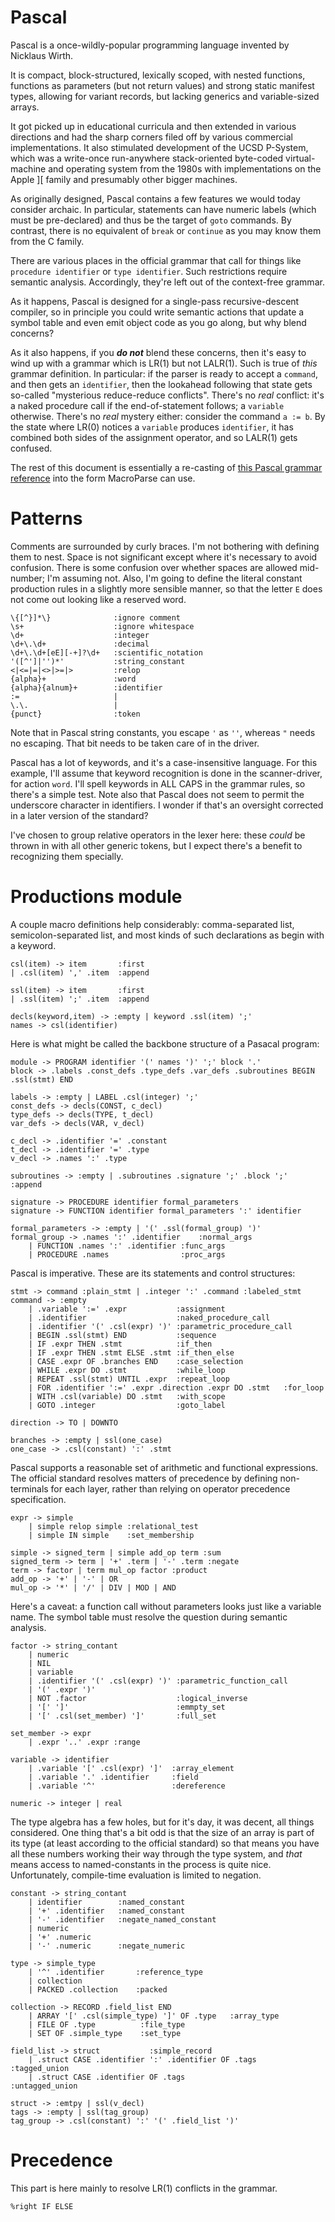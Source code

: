 # Pascal
Pascal is a once-wildly-popular programming language invented by Nicklaus Wirth.

It is compact, block-structured, lexically scoped, with nested functions,
functions as parameters (but not return values) and strong static manifest types,
allowing for variant records, but lacking generics and variable-sized arrays.

It got picked up in educational curricula and then extended in various directions
and had the sharp corners filed off by various commercial implementations. It also
stimulated development of the UCSD P-System, which was a write-once run-anywhere
stack-oriented byte-coded virtual-machine and operating system from the 1980s with
implementations on the Apple ][ family and presumably other bigger machines.

As originally designed, Pascal contains a few features we would today consider
archaic. In particular, statements can have numeric labels (which must be
pre-declared) and thus be the target of `goto` commands. By contrast, there is
no equivalent of `break` or `continue` as you may know them from the C family.

There are various places in the official grammar that call for things like
`procedure identifier` or `type identifier`. Such restrictions require semantic
analysis. Accordingly, they're left out of the context-free grammar.

As it happens, Pascal is designed for a single-pass recursive-descent compiler,
so in principle you could write semantic actions that update a symbol table and
even emit object code as you go along, but why blend concerns?

As it also happens, if you ***do not*** blend these concerns, then it's easy to
wind up with a grammar which is LR(1) but not LALR(1). Such is true of *this*
grammar definition. In particular: if the parser is ready to accept a `command`,
and then gets an `identifier`, then the lookahead following that state gets
so-called "mysterious reduce-reduce conflicts". There's no *real* conflict:
it's a naked procedure call if the end-of-statement follows; a `variable`
otherwise. There's no *real* mystery either: consider the command `a := b`.
By the state where LR(0) notices a `variable` produces `identifier`, it has
combined both sides of the assignment operator, and so LALR(1) gets confused.

The rest of this document is essentially a re-casting of
[this Pascal grammar reference](https://www.cs.utexas.edu/users/novak/grammar.html)
into the form MacroParse can use.

# Patterns
Comments are surrounded by curly braces. I'm not bothering with defining them to nest.
Space is not significant except where it's necessary to avoid confusion. There is some
confusion over whether spaces are allowed mid-number; I'm assuming not. Also, I'm going
to define the literal constant production rules in a slightly more sensible manner,
so that the letter `E` does not come out looking like a reserved word.
```
\{[^}]*\}              :ignore comment
\s+                    :ignore whitespace
\d+                    :integer
\d+\.\d+               :decimal
\d+\.\d+[eE][-+]?\d+   :scientific_notation
'([^']|'')*'           :string_constant
<|<=|=|<>|>=|>         :relop
{alpha}+               :word
{alpha}{alnum}+        :identifier
:=                     |
\.\.                   |
{punct}                :token
```
Note that in Pascal string constants, you escape `'` as `''`, whereas `"` needs no escaping.
That bit needs to be taken care of in the driver.

Pascal has a lot of keywords, and it's a case-insensitive language. For this example,
I'll assume that keyword recognition is done in the scanner-driver, for action `word`.
I'll spell keywords in ALL CAPS in the grammar rules, so there's a simple test.
Note also that Pascal does not seem to permit the underscore character in identifiers.
I wonder if that's an oversight corrected in a later version of the standard?

I've chosen to group relative operators in the lexer here: these *could* be thrown in with
all other generic tokens, but I expect there's a benefit to recognizing them specially.

# Productions module
A couple macro definitions help considerably: comma-separated list, semicolon-separated list,
and most kinds of such declarations as begin with a keyword.
```
csl(item) -> item       :first
| .csl(item) ',' .item  :append

ssl(item) -> item       :first
| .ssl(item) ';' .item  :append

decls(keyword,item) -> :empty | keyword .ssl(item) ';'
names -> csl(identifier)

```
Here is what might be called the backbone structure of a Pasacal program:
```
module -> PROGRAM identifier '(' names ')' ';' block '.'
block -> .labels .const_defs .type_defs .var_defs .subroutines BEGIN .ssl(stmt) END

labels -> :empty | LABEL .csl(integer) ';'
const_defs -> decls(CONST, c_decl)
type_defs -> decls(TYPE, t_decl)
var_defs -> decls(VAR, v_decl)

c_decl -> .identifier '=' .constant
t_decl -> .identifier '=' .type
v_decl -> .names ':' .type

subroutines -> :empty | .subroutines .signature ';' .block ';'  :append

signature -> PROCEDURE identifier formal_parameters
signature -> FUNCTION identifier formal_parameters ':' identifier

formal_parameters -> :empty | '(' .ssl(formal_group) ')'
formal_group -> .names ':' .identifier    :normal_args
	| FUNCTION .names ':' .identifier :func_args
	| PROCEDURE .names                :proc_args
```
Pascal is imperative. These are its statements and control structures:
```
stmt -> command :plain_stmt | .integer ':' .command :labeled_stmt
command -> :empty
	| .variable ':=' .expr           :assignment
	| .identifier                    :naked_procedure_call
	| .identifier '(' .csl(expr) ')' :parametric_procedure_call
	| BEGIN .ssl(stmt) END           :sequence
	| IF .expr THEN .stmt            :if_then
	| IF .expr THEN .stmt ELSE .stmt :if_then_else
	| CASE .expr OF .branches END    :case_selection
	| WHILE .expr DO .stmt           :while_loop
	| REPEAT .ssl(stmt) UNTIL .expr  :repeat_loop
	| FOR .identifier ':=' .expr .direction .expr DO .stmt   :for_loop
	| WITH .csl(variable) DO .stmt   :with_scope
	| GOTO .integer                  :goto_label

direction -> TO | DOWNTO

branches -> :empty | ssl(one_case)
one_case -> .csl(constant) ':' .stmt

```
Pascal supports a reasonable set of arithmetic and functional expressions.
The official standard resolves matters of precedence by defining non-terminals
for each layer, rather than relying on operator precedence specification.
```
expr -> simple
	| simple relop simple :relational_test
	| simple IN simple    :set_membership

simple -> signed_term | simple add_op term :sum
signed_term -> term | '+' .term | '-' .term :negate
term -> factor | term mul_op factor :product
add_op -> '+' | '-' | OR
mul_op -> '*' | '/' | DIV | MOD | AND
```
Here's a caveat: a function call without parameters looks just like a variable name.
The symbol table must resolve the question during semantic analysis.
```
factor -> string_contant
	| numeric
	| NIL
	| variable
	| .identifier '(' .csl(expr) ')' :parametric_function_call
	| '(' .expr ')'
	| NOT .factor                    :logical_inverse
	| '[' ']'                        :emmpty_set
	| '[' .csl(set_member) ']'       :full_set

set_member -> expr
	| .expr '..' .expr :range

variable -> identifier
	| .variable '[' .csl(expr) ']'  :array_element
	| .variable '.' .identifier     :field
	| .variable '^'                 :dereference

numeric -> integer | real
```
The type algebra has a few holes, but for it's day, it was decent, all things considered.
One thing that's a bit odd is that the size of an array is part of its type (at least
according to the official standard) so that means you have all these numbers working their
way through the type system, and *that* means access to named-constants in the process is
quite nice. Unfortunately, compile-time evaluation is limited to negation.  
```
constant -> string_contant
	| identifier        :named_constant
	| '+' .identifier   :named_constant
	| '-' .identifier   :negate_named_constant
	| numeric
	| '+' .numeric
	| '-' .numeric      :negate_numeric

type -> simple_type
	| '^' .identifier       :reference_type
	| collection
	| PACKED .collection    :packed

collection -> RECORD .field_list END
	| ARRAY '[' .csl(simple_type) ']' OF .type   :array_type
	| FILE OF .type          :file_type
	| SET OF .simple_type    :set_type

field_list -> struct           :simple_record
	| .struct CASE .identifier ':' .identifier OF .tags   :tagged_union
	| .struct CASE .identifier OF .tags                   :untagged_union

struct -> :emtpy | ssl(v_decl)
tags -> :empty | ssl(tag_group)
tag_group -> .csl(constant) ':' '(' .field_list ')'

``` 
# Precedence
This part is here mainly to resolve LR(1) conflicts in the grammar.
```
%right IF ELSE
```
